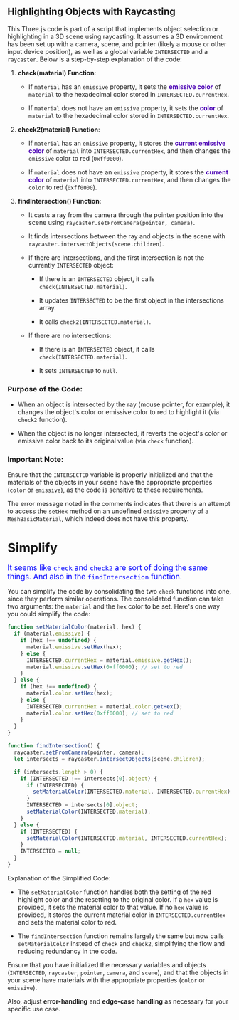 ## Highlighting Objects with Raycasting

This Three.js code is part of a script that implements object selection or highlighting in a 3D scene using raycasting. It assumes a 3D environment has been set up with a camera, scene, and pointer (likely a mouse or other input device position), as well as a global variable `INTERSECTED` and a `raycaster`. Below is a step-by-step explanation of the code:

1. **check(material) Function**:

   - If `material` has an `emissive` property, it sets the <span style="color:#4a00b4;">**emissive color**</span> of `material` to the hexadecimal color stored in `INTERSECTED.currentHex`.

   - If `material` does not have an `emissive` property, it sets the <span style="color:#4a00b4;">**color**</span> of `material` to the hexadecimal color stored in `INTERSECTED.currentHex`.

2. **check2(material) Function**:

   - If `material` has an `emissive` property, it stores the <span style="color:#4a00b4;">**current emissive color**</span> of `material` into `INTERSECTED.currentHex`, and then changes the `emissive` color to red (`0xff0000`).

   - If `material` does not have an `emissive` property, it stores the <span style="color:#4a00b4;">**current color**</span> of `material` into `INTERSECTED.currentHex`, and then changes the `color` to red (`0xff0000`).

3. **findIntersection() Function**:

   - It casts a ray from the camera through the pointer position into the scene using `raycaster.setFromCamera(pointer, camera)`.

   - It finds intersections between the ray and objects in the scene with `raycaster.intersectObjects(scene.children)`.

   - If there are intersections, and the first intersection is not the currently `INTERSECTED` object:

     - If there is an `INTERSECTED` object, it calls `check(INTERSECTED.material)`.

     - It updates `INTERSECTED` to be the first object in the intersections array.

     - It calls `check2(INTERSECTED.material)`.

   - If there are no intersections:

     - If there is an `INTERSECTED` object, it calls `check(INTERSECTED.material)`.

     - It sets `INTERSECTED` to `null`.

### Purpose of the Code:

- When an object is intersected by the ray (mouse pointer, for example), it changes the object's color or emissive color to red to highlight it (via `check2` function).

- When the object is no longer intersected, it reverts the object's color or emissive color back to its original value (via `check` function).

### Important Note:

Ensure that the `INTERSECTED` variable is properly initialized and that the materials of the objects in your scene have the appropriate properties (`color` or `emissive`), as the code is sensitive to these requirements.

The error message noted in the comments indicates that there is an attempt to access the `setHex` method on an undefined `emissive` property of a `MeshBasicMaterial`, which indeed does not have this property.

# Simplify

<span style="color:blue;font-size:larger;">It seems like `check` and `check2` are sort of doing the same things.  And also in the `findIntersection` function.</span>

You can simplify the code by consolidating the two `check` functions into one, since they perform similar operations. The consolidated function can take two arguments: the `material` and the `hex` color to be set. Here's one way you could simplify the code:

```javascript
function setMaterialColor(material, hex) {
  if (material.emissive) {
    if (hex !== undefined) {
      material.emissive.setHex(hex);
    } else {
      INTERSECTED.currentHex = material.emissive.getHex();
      material.emissive.setHex(0xff0000); // set to red
    }
  } else {
    if (hex !== undefined) {
      material.color.setHex(hex);
    } else {
      INTERSECTED.currentHex = material.color.getHex();
      material.color.setHex(0xff0000); // set to red
    }
  }
}

function findIntersection() {
  raycaster.setFromCamera(pointer, camera);
  let intersects = raycaster.intersectObjects(scene.children);

  if (intersects.length > 0) {
    if (INTERSECTED !== intersects[0].object) {
      if (INTERSECTED) {
        setMaterialColor(INTERSECTED.material, INTERSECTED.currentHex);
      }
      INTERSECTED = intersects[0].object;
      setMaterialColor(INTERSECTED.material);
    }
  } else {
    if (INTERSECTED) {
      setMaterialColor(INTERSECTED.material, INTERSECTED.currentHex);
    }
    INTERSECTED = null;
  }
}
```

Explanation of the Simplified Code:

- The `setMaterialColor` function handles both the setting of the red highlight color and the resetting to the original color. If a `hex` value is provided, it sets the material color to that value. If no `hex` value is provided, it stores the current material color in `INTERSECTED.currentHex` and sets the material color to red.

- The `findIntersection` function remains largely the same but now calls `setMaterialColor` instead of `check` and `check2`, simplifying the flow and reducing redundancy in the code.

Ensure that you have initialized the necessary variables and objects (`INTERSECTED`, `raycaster`, `pointer`, `camera`, and `scene`), and that the objects in your scene have materials with the appropriate properties (`color` or `emissive`).

Also, adjust **error-handling** and **edge-case handling** as necessary for your specific use case.

<br>

